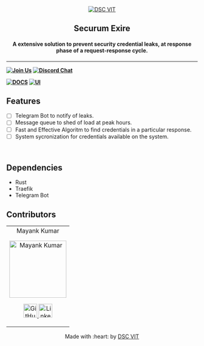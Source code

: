 <p align="center">
<a href="https://dscvit.com">
	<img src="https://user-images.githubusercontent.com/30529572/92081025-fabe6f00-edb1-11ea-9169-4a8a61a5dd45.png" alt="DSC VIT"/>
</a>
	<h2 align="center"> Securum Exire </h2>
	<h4 align="center"> A extensive solution to prevent security credential leaks, at response phase of a request-response cycle. <h4>
</p>

---
[![Join Us](https://img.shields.io/badge/Join%20Us-Developer%20Student%20Clubs-red)](https://dsc.community.dev/vellore-institute-of-technology/)
[![Discord Chat](https://img.shields.io/discord/760928671698649098.svg)](https://discord.gg/498KVdSKWR)

[![DOCS](https://img.shields.io/badge/Documentation-see%20docs-green?style=flat-square&logo=appveyor)](INSERT_LINK_FOR_DOCS_HERE) 
  [![UI ](https://img.shields.io/badge/User%20Interface-Link%20to%20UI-orange?style=flat-square&logo=appveyor)](INSERT_UI_LINK_HERE)


## Features
- [ ]  Telegram Bot to notify of leaks.
- [ ]  Message queue to shed of load at peak hours.
- [ ]  Fast and Effective Algoritm to find credentials in a particular response.
- [ ]  System sycronization for credentials available on the system. 

<br>

## Dependencies
 - Rust
 - Traefik
 - Telegram Bot


## Contributors

<table>
	<tr align="center">
		<td>
		Mayank Kumar
		<p align="center">
			<img src = "https://dscvit.com/images/techteam/mayank.jpg" width="150" height="150" alt="Mayank Kumar">
		</p>
			<p align="center">
				<a href = "https://github.com/mayankkumar2">
					<img src = "http://www.iconninja.com/files/241/825/211/round-collaboration-social-github-code-circle-network-icon.svg" width="36" height = "36" alt="GitHub"/>
				</a>
				<a href="https://www.linkedin.com/in/mayankk2">
					<img src = "http://www.iconninja.com/files/863/607/751/network-linkedin-social-connection-circular-circle-media-icon.svg" width="36" height="36" alt="LinkedIn"/>
				</a>
			</p>
		</td>
	</tr>
</table>

<p align="center">
	Made with :heart: by <a href="https://dscvit.com">DSC VIT</a>
</p>